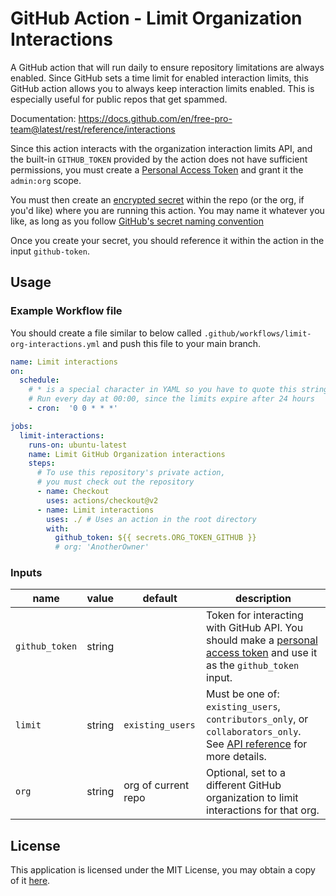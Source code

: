 # GitHub Action - Limit Organization Interactions

A GitHub action that will run daily to ensure repository limitations are always enabled.
Since GitHub sets a time limit for enabled interaction limits, this GitHub action allows
you to always keep interaction limits enabled. This is especially useful for public repos
that get spammed.

Documentation: <https://docs.github.com/en/free-pro-team@latest/rest/reference/interactions>

Since this action interacts with the organization interaction limits API, and the built-in
`GITHUB_TOKEN` provided by the action does not have sufficient permissions, you must create
a [Personal Access Token](https://docs.github.com/en/free-pro-team@latest/github/authenticating-to-github/creating-a-personal-access-token)
and grant it the `admin:org` scope.

You must then create an [encrypted secret](https://docs.github.com/en/free-pro-team@latest/actions/reference/encrypted-secrets)
within the repo (or the org, if you'd like) where you are running this action. You may name
it whatever you like, as long as you follow [GitHub's secret naming convention](https://docs.github.com/en/free-pro-team@latest/actions/reference/encrypted-secrets#naming-your-secrets)

Once you create your secret, you should reference it within the action in the input `github-token`.

## Usage

### Example Workflow file

You should create a file similar to below called `.github/workflows/limit-org-interactions.yml`
and push this file to your main branch.

```yaml
name: Limit interactions
on:
  schedule:
    # * is a special character in YAML so you have to quote this string
    # Run every day at 00:00, since the limits expire after 24 hours
    - cron:  '0 0 * * *'

jobs:
  limit-interactions:
    runs-on: ubuntu-latest
    name: Limit GitHub Organization interactions
    steps:
      # To use this repository's private action,
      # you must check out the repository
      - name: Checkout
        uses: actions/checkout@v2
      - name: Limit interactions
        uses: ./ # Uses an action in the root directory
        with:
          github_token: ${{ secrets.ORG_TOKEN_GITHUB }}
          # org: 'AnotherOwner'
```

### Inputs

| name | value | default | description |
| ---- | ----- | ------- | ----------- |
| `github_token` | string | | Token for interacting with GitHub API. You should make a [personal access token](https://github.com/settings/tokens) and use it as the `github_token` input. |
| `limit` | string | `existing_users` | Must be one of: `existing_users`, `contributors_only`, or `collaborators_only`. See [API reference](https://docs.github.com/en/free-pro-team@latest/rest/reference/interactions) for more details. |
| `org` | string | org of current repo | Optional, set to a different GitHub organization to limit interactions for that org. |

## License

This application is licensed under the MIT License, you may obtain a copy of it
[here](LICENSE).
